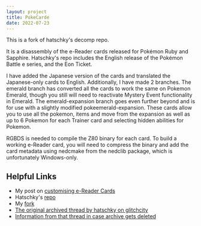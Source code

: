 ```yaml
---
layout: project
title: PokeCarde
date: 2022-07-23
---
```


This is a fork of hatschky's decomp repo.

It is a disassembly of the e-Reader cards released for Pokémon Ruby and Sapphire. Hatschky's repo includes the English release of the Pokémon Battle e series, and the Eon Ticket.

I have added the Japanese version of the cards and translated the Japanese-only cards to English. Additionally, I have made 2 branches. The emerald branch has converted all the cards to work the same on Pokemon Emerald, though you still will need to reactivate Mystery Event functionality in Emerald. The emerald-expansion branch goes even further beyond and is for use with a slightly modified pokeemerald-expansion. These cards allow you to use all the pokemon, items and move from the expansion as well as up to 6 Pokemon for each Trainer card and selecting hidden abilities for Pokemon.

RGBDS is needed to compile the Z80 binary for each card. To build a working e-Reader card, you will need to compress the binary and add the card metadata using nedcmake from the nedclib package, which is unfortunately Windows-only.

## Helpful Links
* My post on [customising e-Reader Cards](https://www.pokecommunity.com/showthread.php?t=455241)
* Hatschky's [repo](https://github.com/hatschky/pokecarde)
* My [fork](https://github.com/Artrios/pokecarde)
* [The original archived thread by hatschky on glitchcity](https://archives.glitchcity.info/forums/board-76/thread-7114/page-0.html)
* [Information from that thread in case archive gets deleted](/projects/eCard-Information/)
